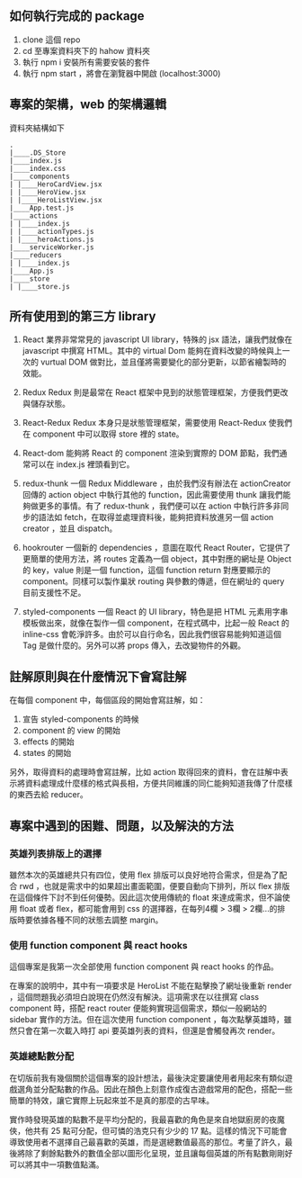 ## 如何執行完成的 package

1. clone 這個 repo
2. cd 至專案資料夾下的 hahow 資料夾
3. 執行 npm i 安裝所有需要安裝的套件
4. 執行 npm start ，將會在瀏覽器中開啟 (localhost:3000)

## 專案的架構，web 的架構邏輯
資料夾結構如下
```
.
|____.DS_Store
|____index.js
|____index.css
|____components
| |____HeroCardView.jsx
| |____HeroView.jsx
| |____HeroListView.jsx
|____App.test.js
|____actions
| |____index.js
| |____actionTypes.js
| |____heroActions.js
|____serviceWorker.js
|____reducers
| |____index.js
|____App.js
|____store
| |____store.js
```
## 所有使用到的第三方 library
1. React
    業界非常常見的 javascript UI library，特殊的 jsx 語法，讓我們就像在 javascript 中撰寫 HTML。其中的 virtual Dom 能夠在資料改變的時候與上一次的 vurtual DOM 做對比，並且僅將需要變化的部分更新，以節省繪製時的效能。

2. Redux
    Redux 則是最常在 React 框架中見到的狀態管理框架，方便我們更改與儲存狀態。
    
3. React-Redux 
    Redux 本身只是狀態管理框架，需要使用 React-Redux 使我們在 component 中可以取得 store 裡的 state。
    
4. React-dom
    能夠將 React 的 component 渲染到實際的 DOM 節點，我們通常可以在 index.js 裡頭看到它。
    
5. redux-thunk
    一個 Redux Middleware ，由於我們沒有辦法在 actionCreator 回傳的 action object 中執行其他的 function，因此需要使用 thunk 讓我們能夠做更多的事情。有了 redux-thunk ，我們便可以在 action 中執行許多非同步的語法如 fetch，在取得並處理資料後，能夠把資料放進另一個 action creator ，並且 dispatch。
    
6. hookrouter
    一個新的 dependencies ，意圖在取代 React Router，它提供了更簡單的使用方法，將 routes 定義為一個 object，其中對應的網址是 Object 的 key，value 則是一個 function，這個 function return 對應要顯示的 component。同樣可以製作巢狀 routing 與參數的傳遞，但在網址的 query 目前支援性不足。
    
7. styled-components
    一個 React 的 UI library，特色是把 HTML 元素用字串模板做出來，就像在製作一個 component，在程式碼中，比起一般 React 的 inline-css 會乾淨許多。由於可以自行命名，因此我們很容易能夠知道這個 Tag 是做什麼的。另外可以將 props 傳入，去改變物件的外觀。
    
## 註解原則與在什麼情況下會寫註解
在每個 component 中，每個區段的開始會寫註解，如：
1. 宣告 styled-components 的時候
2. component 的 view 的開始
3. effects 的開始
4. states 的開始

另外，取得資料的處理時會寫註解，比如 action 取得回來的資料，會在註解中表示將資料處理成什麼樣的格式與長相，方便共同維護的同仁能夠知道我傳了什麼樣的東西去給 reducer。

## 專案中遇到的困難、問題，以及解決的方法

### 英雄列表排版上的選擇

雖然本次的英雄總共只有四位，使用 flex 排版可以良好地符合需求，但是為了配合 rwd ，也就是需求中的如果超出畫面範圍，便要自動向下排列，所以 flex 排版在這個條件下討不到任何優勢。因此這次使用傳統的 float 來達成需求，但不論使用 float 或者 flex，都可能會用到 css 的選擇器，在每列4欄 > 3欄 > 2欄...的排版時要依據各種不同的狀態去調整 margin。

### 使用 function component 與 react hooks

這個專案是我第一次全部使用 function component 與 react hooks 的作品。

在專案的說明中，其中有一項要求是 HeroList 不能在點擊換了網址後重新 render ，這個問題我必須坦白說現在仍然沒有解決。這項需求在以往撰寫 class component 時，搭配 react router 便能夠實現這個需求，類似一般網站的 sidebar 實作的方法。但在這次使用 function component ，每次點擊英雄時，雖然只會在第一次載入時打 api 要英雄列表的資料，但還是會觸發再次 render。

### 英雄總點數分配

在切版前我有幾個關於這個專案的設計想法，最後決定要讓使用者用起來有類似遊戲選角並分配點數的作品。因此在顏色上刻意作成復古遊戲常用的配色，搭配一些簡單的特效，讓它實際上玩起來並不是真的那麼的古早味。

實作時發現英雄的點數不是平均分配的，我最喜歡的角色是來自地獄廚房的夜魔俠，他共有 25 點可分配，但可憐的浩克只有少少的 17 點。這樣的情況下可能會導致使用者不選擇自己最喜歡的英雄，而是選總數值最高的那位。考量了許久，最後將除了剩餘點數外的數值全部以圖形化呈現，並且讓每個英雄的所有點數剛剛好可以將其中一項數值點滿。
